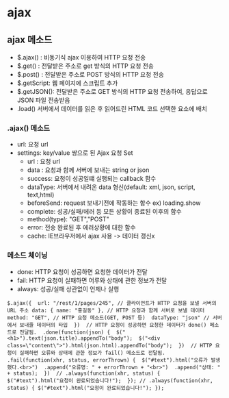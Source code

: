 # ajax
## ajax 메소드
- $.ajax() : 비동기식 ajax 이용하여 HTTP 요청 전송
- $.get() : 전달받은 주소로 get 방식의 HTTP 요청 전송
- $.post() : 전달받은 주소로 POST 방식의 HTTP 요청 전송
- $.getScript: 웹 페이지에 스크립트 추가
- $.getJSON(): 전달받은 주소로 GET 방식의 HTTP 요청 전송하여, 응답으로 JSON 파일 전송받음
- .load() 서버에서 데이터를 읽은 후 읽어드린 HTML 코드 선택한 요소에 배치

### .ajax() 메소드
- url: 요청 url
- settings: key/value 쌍으로 된 Ajax 요청 Set
  - url : 요청 url
  - data : 요청과 함께 서버에 보내는 string or json
  - success: 요청이 성공일떄 실행되는 callback 함수
  - dataType: 서버에서 내려온 data 형신(default: xml, json, script, text,html)
  <!-- - accepts -->
  <!-- - async -->
  - beforeSend: request 보내기전에 작동하는 함수
    ex) loading.show
  - complete: 성공/실패/에러 등 모든 상황이 종료된 이후의 함수
  - method(type): "GET","POST"
  - error: 전송 완료된 후 에러상황에 대한 함수
  - cache: IE브라우저에서 ajax 사용 -> 데이터 갱신x


### 메소드 체이닝
- done: HTTP 요청이 성공하면 요청한 데이터가 전달
- fail: HTTP 요청이 실패하면 어루와 상태에 관한 정보가 전달
- always: 성공/실패 상관없이 언제나 실행

`
$.ajax({ 
    url: "/rest/1/pages/245", // 클라이언트가 HTTP 요청을 보낼 서버의 URL 주소 data: { name: "홍길동" }, // HTTP 요청과 함께 서버로 보낼 데이터 
    method: "GET", // HTTP 요청 메소드(GET, POST 등) 
    dataType: "json" // 서버에서 보내줄 데이터의 타입 
    }) 
    // HTTP 요청이 성공하면 요청한 데이터가 done() 메소드로 전달됨. 
    .done(function(json) { 
        $("<h1>").text(json.title).appendTo("body"); 
        $("<div class=\"content\">").html(json.html).appendTo("body"); 
    }) 
    // HTTP 요청이 실패하면 오류와 상태에 관한 정보가 fail() 메소드로 전달됨. 
    .fail(function(xhr, status, errorThrown) { 
        $("#text").html("오류가 발생했다.<br>") 
        .append("오류명: " + errorThrown + "<br>") 
        .append("상태: " + status); 
        }) 
        // .always(function(xhr, status) { 
         $("#text").html("요청이 완료되었습니다!"); 
     });
     // .always(function(xhr, status) { $("#text").html("요청이 완료되었습니다!"); });
`
